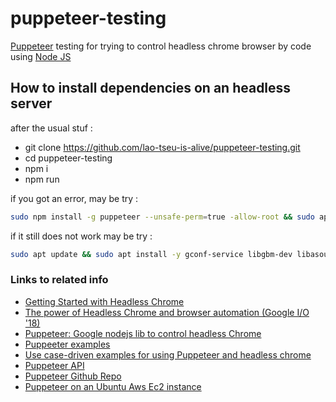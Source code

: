 # puppeteer-testing
[Puppeteer](https://github.com/puppeteer/puppeteer) testing for trying to control headless chrome  browser by code
using [Node JS](https://nodejs.org/en)

## How to install dependencies on an headless server
after the usual stuf :

+ git clone https://github.com/lao-tseu-is-alive/puppeteer-testing.git
+ cd puppeteer-testing
+ npm i
+ npm run

if you got an error, may be try :

```bash
sudo npm install -g puppeteer --unsafe-perm=true -allow-root && sudo apt install chromium-browser -y
```
if it still does not work may be try :
```bash
sudo apt update && sudo apt install -y gconf-service libgbm-dev libasound2 libatk1.0-0 libc6 libcairo2 libcups2 libdbus-1-3 libexpat1 libfontconfig1 libgcc1 libgconf-2-4 libgdk-pixbuf2.0-0 libglib2.0-0 libgtk-3-0 libnspr4 libpango-1.0-0 libpangocairo-1.0-0 libstdc++6 libx11-6 libx11-xcb1 libxcb1 libxcomposite1 libxcursor1 libxdamage1 libxext6 libxfixes3 libxi6 libxrandr2 libxrender1 libxss1 libxtst6 ca-certificates fonts-liberation libappindicator1 libnss3 lsb-release xdg-utils wget
```

### Links to related info
* [Getting Started with Headless Chrome](https://developers.google.com/web/updates/2017/04/headless-chrome "Google's chrome headless browser article")
* [The power of Headless Chrome and browser automation (Google I/O '18)](https://www.youtube.com/watch?v=lhZOFUY1weo&t=1526s "Youtube Video")
* [Puppeteer: Google nodejs lib to control headless Chrome](https://developers.google.com/web/tools/puppeteer/)
* [Puppeeter examples](https://developers.google.com/web/tools/puppeteer/examples)
* [Use case-driven examples for using Puppeteer and headless chrome ](https://github.com/GoogleChromeLabs/puppeteer-examples "Puppeeter examples in Github")
* [Puppeteer API ](https://github.com/GoogleChrome/puppeteer/blob/master/docs/api.md)
* [Puppeteer Github Repo](https://github.com/GoogleChrome/puppeteer) 
* [Puppeteer on an Ubuntu Aws Ec2 instance](https://dev.to/chis0m/installing-puppeteer-on-an-ubuntu-aws-ec2-instance-5o7)
